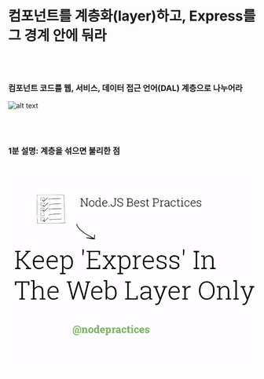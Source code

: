 # 컴포넌트를 계층화(layer)하고, Express를 그 경계 안에 둬라

<br/><br/>

 ### 컴포넌트 코드를 웹, 서비스, 데이터 접근 언어(DAL) 계층으로 나누어라

![alt text](https://github.com/goldbergyoni/nodebestpractices/blob/master/assets/images/structurebycomponents.PNG "Separate component code into layers")

 <br/><br/>

### 1분 설명: 계층을 섞으면 불리한 점

![alt text](https://github.com/goldbergyoni/nodebestpractices/blob/master/assets/images/keepexpressinweb.gif "The downside of mixing layers")
